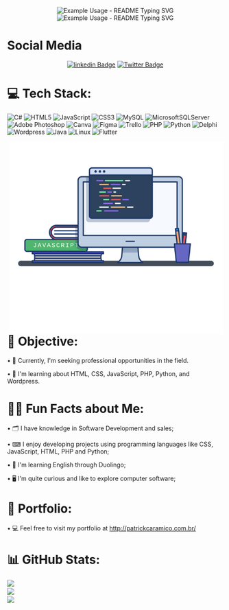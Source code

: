 
<p align="center">
  <img src="https://readme-typing-svg.demolab.com/?lines=Welcome+to!&font=Fira%20Code&center=true&width=380&height=50&duration=4000&pause=1000" alt="Example Usage - README Typing SVG">
  <br>
  <img src="https://readme-typing-svg.demolab.com/?lines=my+profile!&font=Fira%20Code&center=true&width=380&height=50&duration=4000&pause=1000" alt="Example Usage - README Typing SVG">
</p>

# Social Media
<div width="100%" align="center">

[![linkedin Badge](https://img.shields.io/badge/Patrick%20Caramico-0077B5?style=for-the-badge&logo=linkedin&logoColor=white&Linkedin&logoColor=white&link=https://www.linkedin.com/in/patrickcaramico)](https://www.linkedin.com/in/patrickcaramico/)
[![Twitter Badge](https://img.shields.io/badge/Caramico%20Patrick-0077B5?style=for-the-badge&logo=twitter&logoColor=white&link=https://twitter.com/CaramicoPatrick)](https://twitter.com/CaramicoPatrick)
</div>

# 💻 Tech Stack:
![C#](https://img.shields.io/badge/c%23-%23239120.svg?style=for-the-badge&logo=c-sharp&logoColor=white) ![HTML5](https://img.shields.io/badge/html5-%23E34F26.svg?style=for-the-badge&logo=html5&logoColor=white) ![JavaScript](https://img.shields.io/badge/javascript-%23323330.svg?style=for-the-badge&logo=javascript&logoColor=%23F7DF1E) ![CSS3](https://img.shields.io/badge/css3-%231572B6.svg?style=for-the-badge&logo=css3&logoColor=white) ![MySQL](https://img.shields.io/badge/mysql-%2300f.svg?style=for-the-badge&logo=mysql&logoColor=white) ![MicrosoftSQLServer](https://img.shields.io/badge/Microsoft%20SQL%20Server-CC2927?style=for-the-badge&logo=microsoft%20sql%20server&logoColor=white) ![Adobe Photoshop](https://img.shields.io/badge/adobe%20photoshop-%2331A8FF.svg?style=for-the-badge&logo=adobe%20photoshop&logoColor=white) ![Canva](https://img.shields.io/badge/Canva-%2300C4CC.svg?style=for-the-badge&logo=Canva&logoColor=white) ![Figma](https://img.shields.io/badge/figma-%23F24E1E.svg?style=for-the-badge&logo=figma&logoColor=white) ![Trello](https://img.shields.io/badge/Trello-%23026AA7.svg?style=for-the-badge&logo=Trello&logoColor=white) ![PHP](https://img.shields.io/badge/PHP-%23026AA7.svg?style=for-the-badge&logo=php&logoColor=white) ![Python](https://img.shields.io/badge/Python-%23026AA7.svg?style=for-the-badge&logo=python&logoColor=white) ![Delphi](https://img.shields.io/badge/Delphi-%23026AA7.svg?style=for-the-badge&logo=delphi&logoColor=white) ![Wordpress](https://img.shields.io/badge/Wordpress-%23026AA7.svg?style=for-the-badge&logo=wordpress&logoColor=white) ![Java](https://img.shields.io/badge/Java-%23026AA7.svg?style=for-the-badge&logo=java&logoColor=white) ![Linux](https://img.shields.io/badge/Linux-%23026AA7.svg?style=for-the-badge&logo=linux&logoColor=white) ![Flutter](https://img.shields.io/badge/Flutter-%23026AA7.svg?style=for-the-badge&logo=flutter&logoColor=white)

<img align="right" src="images/image.png" width="500px"/>

# 📌 Objective:
• 🎯 Currently, I'm seeking professional opportunities in the field.

• 🧠 I'm learning about HTML, CSS, JavaScript, PHP, Python, and Wordpress. 

# 🎯🚀 Fun Facts about Me:
• 🗂 I have  knowledge in Software Development and sales;

• ⌨ I enjoy developing projects using programming languages like CSS, JavaScript, HTML, PHP and Python;

• 🧠 I'm learning English through Duolingo;

• 🖥 I'm quite curious and like to explore computer software;

# 📑 Portfolio: 
• 💻 Feel free to visit my portfolio at
  http://patrickcaramico.com.br/

# 📊 GitHub Stats:
![](https://github-readme-stats.vercel.app/api?username=PatricKCaramico&theme=dark&hideborder=false)<br>
![](https://github-readme-streak-stats.herokuapp.com/?user=PatrickCaramico&theme=dark&hide_border=false)<br>
![](https://github-readme-stats.vercel.app/api/top-langs/?username=PatrickCaramico&theme=dark&hide_border=false&include_all_commits=true&count_private=true&layout=compact)
